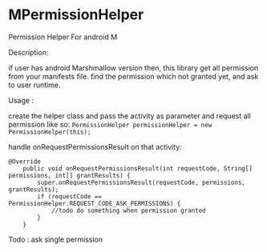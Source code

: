 # MPermissionHelper
Permission Helper For android M

Description:

if user has android Marshmallow version then, this library get all permission from your manifests file.
find the permission which not granted yet, and ask to user runtime.

Usage :

create the helper class and pass the activity as parameter and request all permission like so:
`PermissionHelper permissionHelper = new PermissionHelper(this);`

handle onRequestPermissionsResult on that activity:
```
@Override
    public void onRequestPermissionsResult(int requestCode, String[] permissions, int[] grantResults) {
        super.onRequestPermissionsResult(requestCode, permissions, grantResults);
        if (requestCode == PermissionHelper.REQUEST_CODE_ASK_PERMISSIONS) {
            //todo do something when permission granted
        }
    }
```

Todo :
ask single permission
